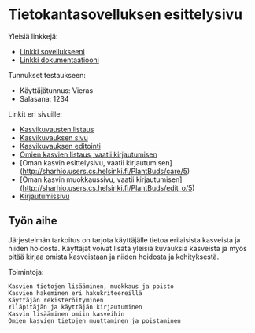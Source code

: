 # Tietokantasovelluksen esittelysivu

Yleisiä linkkejä:

* [Linkki sovellukseeni](https://sharhio.users.cs.helsinki.fi/PlantBuds)
* [Linkki dokumentaatiooni](https://github.com/Sadelise/PlantBuds/blob/master/doc/Dokumentaatio.pdf)

Tunnukset testaukseen:
* Käyttäjätunnus: Vieras
* Salasana: 1234

Linkit eri sivuille:

* [Kasvikuvausten listaus](https://sharhio.users.cs.helsinki.fi/PlantBuds/list_p)
* [Kasvikuvauksen sivu](https://sharhio.users.cs.helsinki.fi/PlantBuds/description/1)
* [Kasvikuvauksen editointi](https://sharhio.users.cs.helsinki.fi/PlantBuds/edit_p/1)
* [Omien kasvien listaus, vaatii kirjautumisen](https://sharhio.users.cs.helsinki.fi/PlantBuds/list_o)
* [Oman kasvin esittelysivu, vaatii kirjautumisen] (http://sharhio.users.cs.helsinki.fi/PlantBuds/care/5)
* [Oman kasvin muokkaussivu, vaatii kirjautumisen] (http://sharhio.users.cs.helsinki.fi/PlantBuds/edit_o/5)
* [Kirjautumissivu](https://sharhio.users.cs.helsinki.fi/PlantBuds/login)

## Työn aihe

Järjestelmän tarkoitus on tarjota käyttäjälle tietoa erilaisista kasveista ja niiden hoidosta. Käyttäjät voivat lisätä yleisiä kuvauksia kasveista ja myös pitää kirjaa omista kasveistaan ja niiden hoidosta ja kehityksestä. 


Toimintoja:

    Kasvien tietojen lisääminen, muokkaus ja poisto
    Kasvien hakeminen eri hakukriteereillä
    Käyttäjän rekisteröityminen
    Ylläpitäjän ja käyttäjän kirjautuminen
    Kasvin lisääminen omiin kasveihin
    Omien kasvien tietojen muuttaminen ja poistaminen
